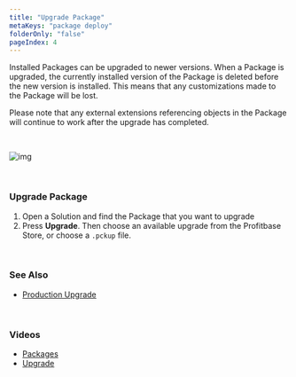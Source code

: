 ```yaml
---
title: "Upgrade Package"
metaKeys: "package deploy"
folderOnly: "false"
pageIndex: 4
---
```



Installed Packages can be upgraded to newer versions. When a Package is upgraded, the currently installed version of the Package is deleted before the new version is installed. This means that any customizations made to the Package will be lost. 

Please note that any external extensions referencing objects in the Package will continue to work after the upgrade has completed.

<br/>

![img](https://profitbasedocs.blob.core.windows.net/images/pcgupgr.png)

<br/>

### Upgrade Package

1. Open a Solution and find the Package that you want to upgrade
2. Press **Upgrade**. Then choose an available upgrade from the Profitbase Store, or choose a `.pckup` file.
   

<br/>

### See Also

- [Production Upgrade](upgrade-package/production-upgrade.md)


<br/>

### Videos

* [Packages](../../videos/packages.md)
* [Upgrade](https://profitbasedocs.blob.core.windows.net/videos/Packages%20-%20Upgrade.mp4)



